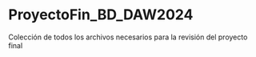 # ProyectoFin_BD_DAW2024
Colección de todos los archivos necesarios para la revisión del proyecto final
